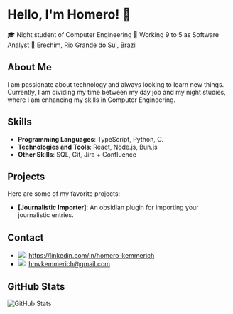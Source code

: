 # Hello, I'm Homero! 👋

🎓 Night student of Computer Engineering
💼 Working 9 to 5 as Software Analyst
📍 Erechim, Rio Grande do Sul, Brazil

## About Me

I am passionate about technology and always looking to learn new things. Currently, I am dividing my time between my day job and my night studies, where I am enhancing my skills in Computer Engineering.

## Skills 

- **Programming Languages**: TypeScript, Python, C.
- **Technologies and Tools**: React, Node.js, Bun.js
- **Other Skills**: SQL, Git, Jira + Confluence

## Projects

Here are some of my favorite projects:

- **[Journalistic Importer]**: An obsidian plugin for importing your journalistic entries.

## Contact

- ![](https://cdn-icons-png.flaticon.com/512/174/174857.png): <https://linkedin.com/in/homero-kemmerich> 
- ![](https://static.vecteezy.com/system/resources/previews/020/009/614/non_2x/email-and-mail-icon-black-free-png.png): [hmvkemmerich@gmail.com](mailto:hmvkemmerich@gmail.com)

## GitHub Stats

![GitHub Stats](https://github-readme-stats.vercel.app/api?username=your-username&show_icons=true&theme=radical)

